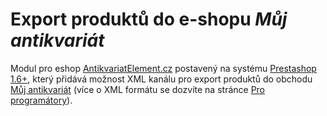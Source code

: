 # Export produktů do e-shopu _Můj antikvariát_

Modul pro eshop [AntikvariatElement.cz][4] postavený na systému [Prestashop 1.6+][1], který přidává možnost XML kanálu pro export produktů do obchodu [Můj antikvariát][2] (více o XML formátu se dozvíte na stránce [Pro programátory][3]).

[1]:https://www.prestashop.com/
[2]:http://muj-antikvariat.cz
[3]:http://muj-antikvariat.cz/pro-programatory
[4]:http://antikvariatelement.cz/
